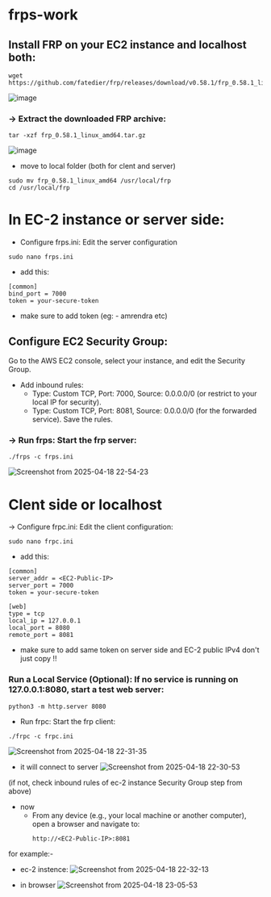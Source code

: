 # frps-work
## Install FRP on your EC2 instance and localhost both:
```
wget https://github.com/fatedier/frp/releases/download/v0.58.1/frp_0.58.1_linux_amd64.tar.gz

```
![image](https://github.com/user-attachments/assets/b9ee0609-4b91-4f45-b4dc-004a7bcb0550)

### -> Extract the downloaded FRP archive:
```
tar -xzf frp_0.58.1_linux_amd64.tar.gz
```
![image](https://github.com/user-attachments/assets/b12ec3d5-e92d-4a29-b410-ef10c7f760d6)

 - move to local folder (both for clent and server)
```
sudo mv frp_0.58.1_linux_amd64 /usr/local/frp
cd /usr/local/frp
```
# In EC-2 instance or server side:
 - Configure frps.ini: Edit the server configuration
```
sudo nano frps.ini
```

 - add this:
 ```
[common]
bind_port = 7000
token = your-secure-token
```
- make sure to add token (eg: - amrendra etc)

## Configure EC2 Security Group:
Go to the AWS EC2 console, select your instance, and edit the Security Group.
- Add inbound rules:
  - Type: Custom TCP, Port: 7000, Source: 0.0.0.0/0 (or restrict to your local IP for security).
  - Type: Custom TCP, Port: 8081, Source: 0.0.0.0/0 (for the forwarded service).
Save the rules.

### -> Run frps: Start the frp server:
```
./frps -c frps.ini
```
![Screenshot from 2025-04-18 22-54-23](https://github.com/user-attachments/assets/490cdd4b-c795-400f-9b86-aa4763d86cd2)


# Clent side or localhost
-> Configure frpc.ini: Edit the client configuration:
```
sudo nano frpc.ini
```
- add this:
```
[common]
server_addr = <EC2-Public-IP>
server_port = 7000
token = your-secure-token

[web]
type = tcp
local_ip = 127.0.0.1
local_port = 8080
remote_port = 8081
```
- make sure to add same token on server side and EC-2 public IPv4 don't just copy !!
  
### Run a Local Service (Optional): If no service is running on 127.0.0.1:8080, start a test web server:
```
python3 -m http.server 8080
```
- Run frpc: Start the frp client:
```
./frpc -c frpc.ini
```
![Screenshot from 2025-04-18 22-31-35](https://github.com/user-attachments/assets/fd148958-f223-44fa-bb45-d1d8636583b6)

- it will connect to server 
![Screenshot from 2025-04-18 22-30-53](https://github.com/user-attachments/assets/678ec57a-7dac-4b42-8672-1a8d429c11ba)

(if not, check inbound rules of ec-2 instance Security Group step from above)

- now
   - From any device (e.g., your local machine or another computer), open a browser and navigate to:
     ```
     http://<EC2-Public-IP>:8081
     ```
for example:-
- ec-2 instence:
![Screenshot from 2025-04-18 22-32-13](https://github.com/user-attachments/assets/4e34aa18-e058-4789-9ad6-22279d9ca924)

- in browser
![Screenshot from 2025-04-18 23-05-53](https://github.com/user-attachments/assets/c5ebe8e4-e6b6-45be-94cf-b7f74a1ea2ef)


     

